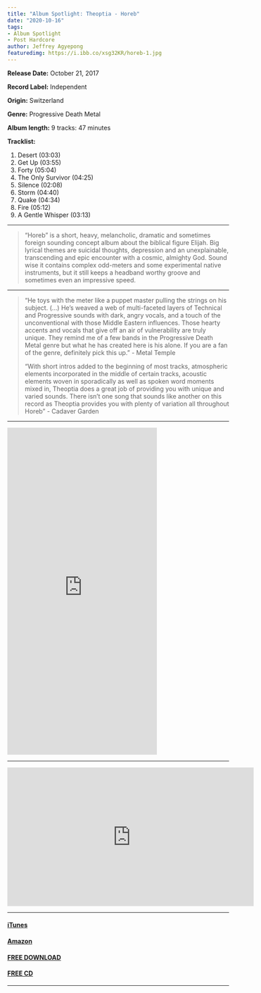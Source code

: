 ```yaml
---
title: "Album Spotlight: Theoptia - Horeb"
date: "2020-10-16"
tags:
- Album Spotlight
- Post Hardcore
author: Jeffrey Agyepong
featuredimg: https://i.ibb.co/xsg32KR/horeb-1.jpg
---
```


**Release Date:** October 21, 2017

**Record Label:** Independent

**Origin:** Switzerland

**Genre:** Progressive Death Metal

**Album length:** 9 tracks: 47 minutes

**Tracklist:**

1. Desert (03:03) 
2. Get Up (03:55) 
3. Forty (05:04) 
4. The Only Survivor (04:25)
5. Silence (02:08)
6. Storm (04:40) 
7. Quake (04:34)
8. Fire (05:12)
9. A Gentle Whisper (03:13)

<hr>

> “Horeb” is a short, heavy, melancholic, dramatic and sometimes foreign sounding concept album about the biblical figure Elijah. Big lyrical themes are suicidal thoughts, depression and an unexplainable, transcending and epic encounter with a cosmic, almighty God. Sound wise it contains complex odd-meters and some experimental native instruments, but it still keeps a headband worthy groove and sometimes even an impressive speed.

* * *

> “He toys with the meter like a puppet master pulling the strings on his subject. (…) He’s weaved a web of multi-faceted layers of Technical and Progressive sounds with dark, angry vocals, and a touch of the unconventional with those Middle Eastern influences. Those hearty accents and vocals that give off an air of vulnerability are truly unique. They remind me of a few bands in the Progressive Death Metal genre but what he has created here is his alone. If you are a fan of the genre, definitely pick this up.” - Metal Temple
> 
> “With short intros added to the beginning of most tracks, atmospheric elements incorporated in the middle of certain tracks, acoustic elements woven in sporadically as well as spoken word moments mixed in, Theoptia does a great job of providing you with unique and varied sounds. There isn’t one song that sounds like another on this record as Theoptia provides you with plenty of variation all throughout Horeb” - Cadaver Garden

* * *

<iframe style="border: 0; width: 340px; height: 743px;" src="https://bandcamp.com/EmbeddedPlayer/album=2895668823/size=large/bgcol=ffffff/linkcol=0687f5/transparent=true/" seamless><a href="https://theoptiamusic.bandcamp.com/album/horeb">Horeb by Theoptia</a></iframe>

* * *

<div class="video-container">
<iframe src="https://www.youtube.com/embed/i1fiIdfN-0U" width="560" height="315" frameborder="0"></iframe>
</div>

* * *

#### [iTunes](https://music.apple.com/ca/album/horeb/1275753201)

#### [Amazon](https://www.amazon.com/Horeb-Theoptia/dp/B0755S22V1/ref=sr_1_1?dchild=1&keywords=theoptia+horeb&qid=1602726805&sr=8-1)

#### [FREE DOWNLOAD](https://mailchi.mp/65ecfd676a69/theoptia-free-album-download?fbclid=IwAR2bqAobLkSvJpVf7wyNsA1EtJebhs2Hhp9NcjYD2ucsNAKHxYoEuVczwLQ)

#### [FREE CD](https://www.theoptiamusic.com/free-cds)

* * *
